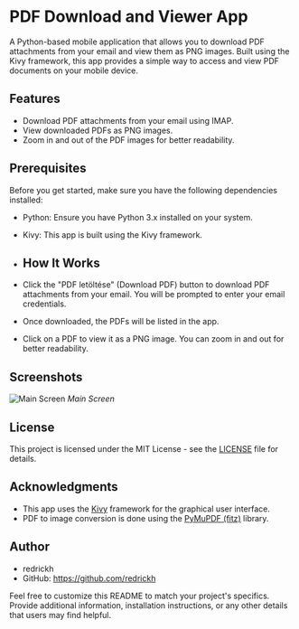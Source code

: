 # PDF Download and Viewer App

A Python-based mobile application that allows you to download PDF attachments from your email and view them as PNG images. Built using the Kivy framework, this app provides a simple way to access and view PDF documents on your mobile device.

## Features

- Download PDF attachments from your email using IMAP.
- View downloaded PDFs as PNG images.
- Zoom in and out of the PDF images for better readability.

## Prerequisites

Before you get started, make sure you have the following dependencies installed:

- Python: Ensure you have Python 3.x installed on your system.
- Kivy: This app is built using the Kivy framework.

- ## How It Works

- Click the "PDF letöltése" (Download PDF) button to download PDF attachments from your email. You will be prompted to enter your email credentials.

- Once downloaded, the PDFs will be listed in the app.

- Click on a PDF to view it as a PNG image. You can zoom in and out for better readability.

## Screenshots

![Main Screen](screenshotz.png)
_Main Screen_


## License

This project is licensed under the MIT License - see the [LICENSE](LICENSE) file for details.

## Acknowledgments

- This app uses the [Kivy](https://kivy.org/) framework for the graphical user interface.
- PDF to image conversion is done using the [PyMuPDF (fitz)](https://pymupdf.readthedocs.io/) library.

## Author

- redrickh
- GitHub: https://github.com/redrickh

Feel free to customize this README to match your project's specifics. Provide additional information, installation instructions, or any other details that users may find helpful.
